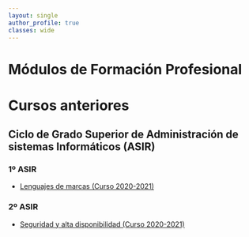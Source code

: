```yaml
---
layout: single
author_profile: true
classes: wide
---
```

# Módulos de Formación Profesional
# Cursos anteriores

## Ciclo de Grado Superior de Administración de sistemas Informáticos (ASIR)

### 1º ASIR

* [Lenguajes de marcas (Curso 2020-2021)](lmgs)

### 2º ASIR

* [Seguridad y alta disponibilidad (Curso 2020-2021)](seguridadgs)
<!--
* [Servicios de red e internet (Curso 2021-2022)](sri2122)
* [Implantación de aplicaciones web (Curso 2021-2022)](iaw2122)
* [HLC: Cloud Computing (Curso 2021-2022)](hlc2122)

<!--
## Ciclo de Grado Medio de Técnico en Sistemas Microinformáticos y Redes (SMR)
### 2º SMR
* [Seguridad Informática 2018-2019](seguridadgm)
-->
